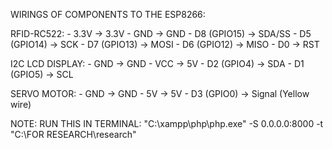 WIRINGS OF COMPONENTS TO THE ESP8266:

RFID-RC522:
    - 3.3V -> 3.3V
    - GND -> GND
    - D8 (GPIO15) -> SDA/SS
    - D5 (GPIO14) -> SCK
    - D7 (GPIO13) -> MOSI
    - D6 (GPIO12) -> MISO
    - D0 -> RST

I2C LCD DISPLAY:
    - GND -> GND
    - VCC -> 5V
    - D2 (GPIO4) -> SDA
    - D1 (GPIO5) -> SCL

SERVO MOTOR:
    - GND -> GND
    - 5V -> 5V
    - D3 (GPIO0) -> Signal (Yellow wire)

NOTE:
    RUN THIS IN TERMINAL:
        "C:\xampp\php\php.exe" -S 0.0.0.0:8000 -t "C:\FOR RESEARCH\research" 